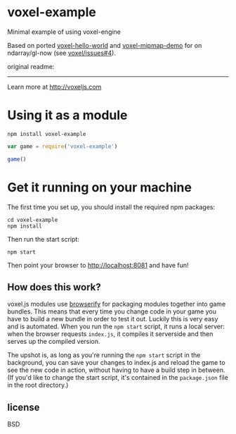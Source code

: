 # voxel-example

Minimal example of using voxel-engine

Based on ported [voxel-hello-world](https://github.com/maxogden/voxel-hello-world)
and [voxel-mipmap-demo](http://mikolalysenko.github.io/voxel-mipmap-demo/)
for on ndarray/gl-now (see [voxel/issues#4](https://github.com/voxel/issues/issues/4)).

original readme:

---

Learn more at http://voxeljs.com

# Using it as a module

`npm install voxel-example`

```javascript
var game = require('voxel-example')

game()
```

# Get it running on your machine

The first time you set up, you should install the required npm packages:

```
cd voxel-example
npm install
```

Then run the start script:

```
npm start
```

Then point your browser to [http://localhost:8081](http://localhost:8081) and have fun!

## How does this work?

voxel.js modules use [browserify](http://browserify.org) for packaging modules together into game bundles. This means that every time you change code in your game you have to build a new bundle in order to test it out. Luckily this is very easy and is automated. When you run the `npm start` script, it runs a local server: when the browser requests `index.js`, it compiles it serverside and then serves up the compiled version.

The upshot is, as long as you're running the `npm start` script in the background, you can save your changes to index.js and reload the game to see the new code in action, without having to have a build step in between. (If you'd like to change the start script, it's contained in the `package.json` file in the root directory.)

## license

BSD
